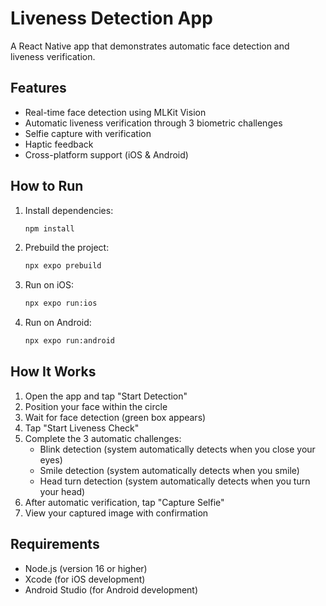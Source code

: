 # Liveness Detection App

A React Native app that demonstrates automatic face detection and liveness verification.

## Features

- Real-time face detection using MLKit Vision
- Automatic liveness verification through 3 biometric challenges
- Selfie capture with verification
- Haptic feedback
- Cross-platform support (iOS & Android)

## How to Run

1. Install dependencies:

   ```bash
   npm install
   ```

2. Prebuild the project:

   ```bash
   npx expo prebuild
   ```

3. Run on iOS:

   ```bash
   npx expo run:ios
   ```

4. Run on Android:
   ```bash
   npx expo run:android
   ```

## How It Works

1. Open the app and tap "Start Detection"
2. Position your face within the circle
3. Wait for face detection (green box appears)
4. Tap "Start Liveness Check"
5. Complete the 3 automatic challenges:
   - Blink detection (system automatically detects when you close your eyes)
   - Smile detection (system automatically detects when you smile)
   - Head turn detection (system automatically detects when you turn your head)
6. After automatic verification, tap "Capture Selfie"
7. View your captured image with confirmation

## Requirements

- Node.js (version 16 or higher)
- Xcode (for iOS development)
- Android Studio (for Android development)
